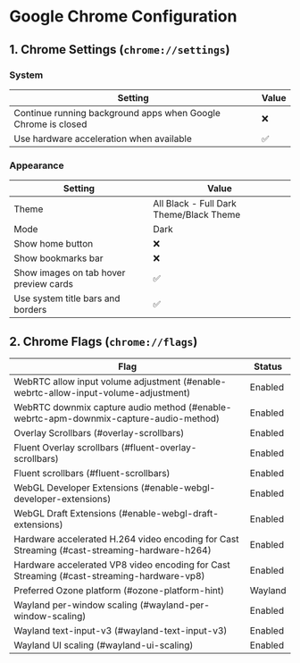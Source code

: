 # Google Chrome Configuration

## 1. Chrome Settings (`chrome://settings`)

### System
| Setting | Value |
|---------|--------|
| Continue running background apps when Google Chrome is closed | ❌ |
| Use hardware acceleration when available | ✅ |

### Appearance
| Setting | Value |
|---------|--------|
| Theme | All Black - Full Dark Theme/Black Theme |
| Mode | Dark |
| Show home button | ❌ |
| Show bookmarks bar | ❌ |
| Show images on tab hover preview cards | ✅ |
| Use system title bars and borders | ✅ |

## 2. Chrome Flags (`chrome://flags`)
| Flag | Status |
|------|--------|
| WebRTC allow input volume adjustment (#enable-webrtc-allow-input-volume-adjustment) | Enabled |
| WebRTC downmix capture audio method (#enable-webrtc-apm-downmix-capture-audio-method) | Enabled |
| Overlay Scrollbars (#overlay-scrollbars) | Enabled |
| Fluent Overlay scrollbars (#fluent-overlay-scrollbars) | Enabled |
| Fluent scrollbars (#fluent-scrollbars) | Enabled |
| WebGL Developer Extensions (#enable-webgl-developer-extensions) | Enabled |
| WebGL Draft Extensions (#enable-webgl-draft-extensions) | Enabled |
| Hardware accelerated H.264 video encoding for Cast Streaming (#cast-streaming-hardware-h264) | Enabled |
| Hardware accelerated VP8 video encoding for Cast Streaming (#cast-streaming-hardware-vp8) | Enabled |
| Preferred Ozone platform (#ozone-platform-hint) | Wayland |
| Wayland per-window scaling (#wayland-per-window-scaling) | Enabled |
| Wayland text-input-v3 (#wayland-text-input-v3) | Enabled |
| Wayland UI scaling (#wayland-ui-scaling) | Enabled |
